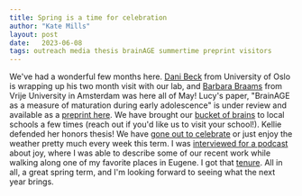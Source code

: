 ```yaml
---
title: Spring is a time for celebration
author: "Kate Mills"
layout: post
date:   2023-06-08
tags: outreach media thesis brainAGE summertime preprint visitors
---
```


We've had a wonderful few months here. [Dani Beck](https://danibeck.net/) from University of Oslo is wrapping up his two month visit with our lab, and [Barbara Braams](http://www.barbarabraams.nl/research-projects.html) from Vrije University in Amsterdam was here all of May! Lucy's paper, "BrainAGE as a measure of maturation during early adolescence" is under review and available as a [preprint here](https://www.biorxiv.org/content/10.1101/2023.05.31.542949v1.abstract). We have brought our [bucket of brains](/images/gallery/laboutreachmay23.jpg) to local schools a few times (reach out if you'd like us to visit your school!). Kellie defended her honors thesis! We have [gone out to celebrate](/images/gallery/labouting0523.jpg) or just enjoy the weather pretty much every week this term. I was [interviewed for a podcast](https://www.dailyemerald.com/multimedia/the-search-for-joy-on-a-walk-with-kate-mills-episode-1/article_1c01d698-f093-11ed-b655-d7b1b4b7a0c2.html) about joy, where I was able to describe some of our recent work while walking along one of my favorite places in Eugene. I got that [tenure](/images/gallery/gotthattenur.JPG). All in all, a great spring term, and I'm looking forward to seeing what the next year brings. 